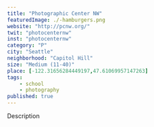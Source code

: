 ```yaml
---
title: "Photographic Center NW"
featuredImage: ./-hamburgers.png
website: "http://pcnw.org/"
twit: "photocenternw"
inst: "photocenternw"
category: "P"
city: "Seattle"
neighborhood: "Capitol Hill"
size: "Medium (11-40)"
place: [-122.31656284449197,47.61069957147263]
tags:
    - school
    - photography
published: true
---
```


Description
